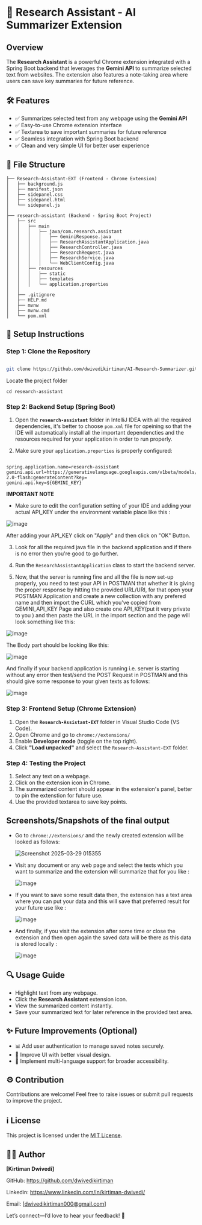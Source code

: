 # 🤖 Research Assistant - AI Summarizer Extension

## Overview
The **Research Assistant** is a powerful Chrome extension integrated with a Spring Boot backend that leverages the **Gemini API** to summarize selected text from websites. The extension also features a note-taking area where users can save key summaries for future reference.

## 🛠️ Features
- ✅ Summarizes selected text from any webpage using the **Gemini API**
- ✅ Easy-to-use Chrome extension interface
- ✅ Textarea to save important summaries for future reference
- ✅ Seamless integration with Spring Boot backend
- ✅ Clean and very simple UI for better user experience

## 📁 File Structure
```
├── Research-Assistant-EXT (Frontend - Chrome Extension)
│   ├── background.js
│   ├── manifest.json
│   ├── sidepanel.css
│   ├── sidepanel.html
│   └── sidepanel.js
│
├── research-assistant (Backend - Spring Boot Project)
│   ├── src
│   │   ├── main
│   │   │   ├── java/com.research.assistant
│   │   │   │   ├── GeminiResponse.java
│   │   │   │   ├── ResearchAssistantApplication.java
│   │   │   │   ├── ResearchController.java
│   │   │   │   ├── ResearchRequest.java
│   │   │   │   ├── ResearchService.java
│   │   │   │   └── WebClientConfig.java
│   │   ├── resources
│   │   │   ├── static
│   │   │   ├── templates
│   │   │   └── application.properties
│   │
│   ├── .gitignore
│   ├── HELP.md
│   ├── mvnw
│   ├── mvnw.cmd
│   └── pom.xml
```

## 🔧 Setup Instructions
### Step 1: Clone the Repository
```bash

git clone https://github.com/dwivedikirtiman/AI-Research-Summarizer.git

```

Locate the project folder

```
cd research-assistant
```

### Step 2: Backend Setup (Spring Boot)

1. Open the **`research-assistant`** folder in IntelliJ IDEA with all the required dependencies, it's better to choose ```pom.xml``` file for opeining so that the IDE will automatically install all the important dependencties and the resources required for your application in order to run properly.

2. Make sure your `application.properties` is properly configured:
```properties

spring.application.name=research-assistant
gemini.api.url=https://generativelanguage.googleapis.com/v1beta/models/gemini-2.0-flash:generateContent?key=
gemini.api.key=${GEMINI_KEY}

```
**IMPORTANT NOTE** 

-  Make sure to edit the configuration setting of your IDE and adding your actual API_KEY under the environment variable place like this :

  ![image](https://github.com/user-attachments/assets/5aa36642-3c3a-418f-a054-16ba0a0e600e)

After adding your API_KEY click on "Apply" and then click on "OK" Button.

3. Look for all the required java file in the backend application and if there is no error then you're good to go further.
  
4. Run the `ResearchAssistantApplication` class to start the backend server.

5. Now, that the server is running fine and all the file is now set-up properly, you need to test your API in POSTMAN that whether it is giving the proper response by hitting the provided URL/URI, for that open your POSTMAN Application and create a new collection with any prefered name and then import the CURL which you've copied from GEMINI_API_KEY Page and also create one API_KEY(put it very private to you ) and then paste the URL in the import section and the page will look something like this: 

![image](https://github.com/user-attachments/assets/0915ec9c-8dcc-4e0d-bed2-d3d6c0dd5967)

The Body part should be looking like this:

![image](https://github.com/user-attachments/assets/81814134-5ba0-4ffe-9ab5-1593edb5128a)

And finally if your backend application is running i.e. server is starting without any error then test/send the POST Request in POSTMAN and this should give some response to your given texts as follows:

![image](https://github.com/user-attachments/assets/c64d1506-9c1e-4bee-bcfa-004e97385089)



### Step 3: Frontend Setup (Chrome Extension)
1. Open the **`Research-Assistant-EXT`** folder in Visual Studio Code (VS Code).
2. Open Chrome and go to `chrome://extensions/`
3. Enable **Developer mode** (toggle on the top right).
4. Click **"Load unpacked"** and select the `Research-Assistant-EXT` folder.

### Step 4: Testing the Project
1. Select any text on a webpage.
2. Click on the extension icon in Chrome.
3. The summarized content should appear in the extension's panel, better to pin the extenstion for future use.
4. Use the provided textarea to save key points.

## Screenshots/Snapshots of the final output 

- Go to ```chrome://extensions/``` and the newly created extension will be looked as follows:

   ![Screenshot 2025-03-29 015355](https://github.com/user-attachments/assets/2958acd9-d485-40f9-98c9-e99f8e608b87)

- Visit any document or any web page and select the texts which you want to summarize and the extension will summarize that for you like :

  ![image](https://github.com/user-attachments/assets/1186198f-f90a-4222-902a-69ffa226bb6e)

- If you want to save some result data then, the extension has a text area where you can put your data and this will save that preferred result for your future use like :

  ![image](https://github.com/user-attachments/assets/05cd6e9f-3b5a-4a97-8a6b-6d9733f1afa6)

- And finally, if you visit the extension after some time or close the extension and then open again the saved data will be there as this data is stored locally :

  ![image](https://github.com/user-attachments/assets/4e1e8369-cc49-42ff-b1af-3a7e7ed5751d)


## 🔍 Usage Guide
- Highlight text from any webpage.
- Click the **Research Assistant** extension icon.
- View the summarized content instantly.
- Save your summarized text for later reference in the provided text area.

## ✨ Future Improvements (Optional)
- 📊 Add user authentication to manage saved notes securely.
- 🔮 Improve UI with better visual design.
- 🔄 Implement multi-language support for broader accessibility.

## ⚙️ Contribution
Contributions are welcome! Feel free to raise issues or submit pull requests to improve the project.

## ℹ️ License
This project is licensed under the [MIT License](LICENSE).

## 👨‍💻 Author

**[Kirtiman Dwivedi]**

GitHub: https://github.com/dwivedikirtiman

Linkedin: https://www.linkedin.com/in/kirtiman-dwivedi/

Email: [dwivedikirtiman000@gmail.com]

Let’s connect—I’d love to hear your feedback! 🚀

